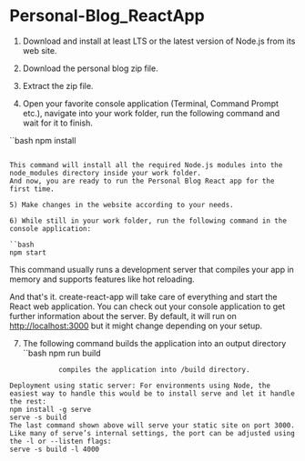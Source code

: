 # Personal-Blog_ReactApp


1) Download and install at least LTS or the latest version of Node.js from its web site.

2) Download the personal blog zip file.

3) Extract the zip file.

4) Open your favorite console application (Terminal, Command Prompt etc.), navigate into your work folder, run the following command and wait for it to finish.

``bash
npm install
```

This command will install all the required Node.js modules into the   node_modules directory inside your work folder.
And now, you are ready to run the Personal Blog React app for the first time.

5) Make changes in the website according to your needs.

6) While still in your work folder, run the following command in the console application:

``bash
npm start
```

This command usually runs a development server that compiles your app in memory and supports features like hot reloading.

And that's it. create-react-app will take care of everything and start the React web application.
You can check out your console application to get further information about the server. By default, it will run on [http://localhost:3000](http://localhost:3000) but it might change depending on your setup.

7) The following command builds the application into an output directory
``bash
npm run build
```
			compiles the application into /build directory.

Deployment using static server: For environments using Node, the easiest way to handle this would be to install serve and let it handle the rest:
npm install -g serve
serve -s build
The last command shown above will serve your static site on port 3000. Like many of serve’s internal settings, the port can be adjusted using the -l or --listen flags:
serve -s build -l 4000
